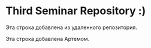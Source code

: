 # Third Seminar Repository :)

Эта строка добавлена из удаленного репозитория.

Эта строка добавлена Артемом.
